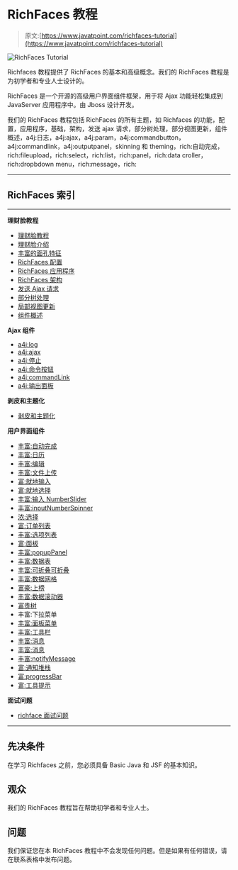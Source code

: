 # RichFaces 教程

> 原文:[https://www.javatpoint.com/richfaces-tutorial](https://www.javatpoint.com/richfaces-tutorial)

![RichFaces Tutorial](../Images/2581b8bfdbb0b833ccef8639a6626660.png)

Richfaces 教程提供了 RichFaces 的基本和高级概念。我们的 RichFaces 教程是为初学者和专业人士设计的。

RichFaces 是一个开源的高级用户界面组件框架，用于将 Ajax 功能轻松集成到 JavaServer 应用程序中。由 Jboss 设计开发。

我们的 RichFaces 教程包括 RichFaces 的所有主题，如 Richfaces 的功能，配置，应用程序，基础，架构，发送 ajax 请求，部分树处理，部分视图更新，组件概述，a4j:日志，a4j:ajax，a4j:param，a4j:commandbutton，a4j:commandlink，a4j:outputpanel，skinning 和 theming，rich:自动完成，rich:fileupload，rich:select，rich:list，rich:panel，rich:data croller，rich:dropbdown menu，rich:message，rich:

* * *

## RichFaces 索引

* * *

**理财脸教程**

*   [理财脸教程](richfaces-tutorial)
*   [理财脸介绍](richfaces-introduction)
*   [丰富的面孔特征](richfaces-features)
*   [RichFaces 配置](richfaces-configuration)
*   [RichFaces 应用程序](richfaces-application)
*   [RichFaces 架构](richfaces-architecture)
*   [发送 Ajax 请求](richfaces-sending-ajax-request)
*   [部分树处理](richfaces-partial-tree-processing)
*   [局部视图更新](richfaces-partial-view-updates)
*   [组件概述](richfaces-component-overview)

**Ajax 组件**

*   [a4j:log](richfaces-a4j-log)
*   [a4j:ajax](richfaces-a4j-ajax)
*   [a4j:停止](richfaces-a4j-param)
*   [a4j:命令按钮](richfaces-a4j-commandbutton)
*   [a4j:commandLink](richfaces-a4j-commandlink)
*   [a4j:输出面板](richfaces-a4j-outputpanel)

**剥皮和主题化**

*   [剥皮和主题化](skinning-and-theming)

**用户界面组件**

*   [丰富:自动完成](richfaces-rich-autocomplete)
*   [丰富:日历](richfaces-rich-calendar)
*   [丰富:编辑](richfaces-rich-editor)
*   [丰富:文件上传](richfaces-rich-fileupload)
*   [富:就地输入](richfaces-rich-inplaceinput)
*   [富:就地选择](richfaces-rich-inplaceselect)
*   [丰富:输入 NumberSlider](richfaces-rich-inputnumberslider)
*   [丰富:inputNumberSpinner](richfaces-rich-inputnumberspinner)
*   [浓:选择](richfaces-rich-select)
*   [富:订单列表](richfaces-rich-orderinglist)
*   [丰富:选项列表](richfaces-rich-picklist)
*   [富:面板](richfaces-rich-panel)
*   [丰富:popupPanel](richfaces-rich-popuppanel)
*   [丰富:数据表](richfaces-rich-datatable)
*   [丰富:可折叠可折叠](richfaces-rich-collapsiblesubtable)
*   [丰富:数据网格](richfaces-rich-datagrid)
*   [富豪:上榜](richfaces-rich-list)
*   [丰富:数据滚动器](richfaces-rich-datascroller)
*   [富贵树](richfaces-rich-tree)
*   丰富:下拉菜单
*   [丰富:面板菜单](richfaces-rich-panelmenu)
*   [丰富:工具栏](richfaces-rich-toolbar)
*   [丰富:消息](richfaces-rich-message)
*   [丰富:消息](richfaces-rich-messages)
*   [丰富:notifyMessage](richfaces-rich-notifymessage)
*   [富:通知堆栈](richfaces-rich-notifystack)
*   [富:progressBar](richfaces-rich-progressbar)
*   [富:工具提示](richfaces-rich-tooltip)

**面试问题**

*   [richface 面试问题](richfaces-interview-questions)

* * *

## 先决条件

在学习 Richfaces 之前，您必须具备 Basic Java 和 JSF 的基本知识。

## 观众

我们的 RichFaces 教程旨在帮助初学者和专业人士。

## 问题

我们保证您在本 RichFaces 教程中不会发现任何问题。但是如果有任何错误，请在联系表格中发布问题。